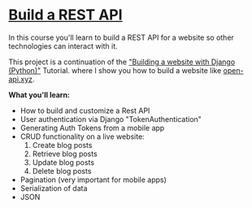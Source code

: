 
<a href="https://codingwithmitch.com/courses/build-a-rest-api/"><h1>Build a REST API</h1></a>

<p>In this course you'll learn to build a REST API for a website so other technologies can interact with it.</p>
<p>This project is a continuation of the <a href="https://www.django-rest-framework.org/tutorial/quickstart/" target="_blank">"Building a website with Django (Python)"</a> Tutorial. where I show you how to build a website like  <a href="https://open-api.xyz" target="_blank" rel="nofollow">open-api.xyz</a>.</p>
<p><strong>What you'll learn:</strong></p>
<ul>
<li>How to build and customize a Rest API</li>
<li>User authentication via Django "TokenAuthentication"</li>
<li>Generating Auth Tokens from a mobile app</li>
<li>
CRUD functionality on a live website:<br>
<ol>
<li>Create blog posts</li>
<li>Retrieve blog posts</li>
<li>Update blog posts</li>
<li>Delete blog posts</li>
</ol>
</li>
<li>Pagination (very important for mobile apps)</li>
<li>Serialization of data</li>
<li>JSON</li>
</ul>

